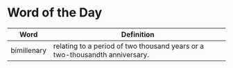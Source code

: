 # Word of the Day

|Word|Definition|
|---|---|
|bimillenary|relating to a period of two thousand years or a two-thousandth anniversary.|